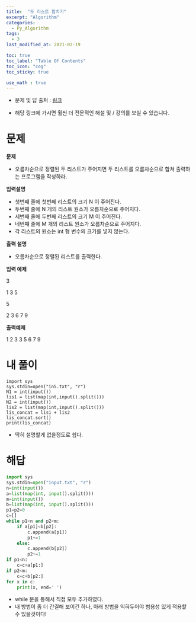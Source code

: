 ```yaml
---
title:  "두 리스트 합치기"
excerpt: "Algorithm"
categories:
  - Py_Algorithm
tags:
  - 3
last_modified_at: 2021-02-19

toc: true
toc_label: "Table Of Contents"
toc_icon: "cog"
toc_sticky: true

use_math : true
---
```


- 문제 및 답 출처 : [링크](https://www.inflearn.com/course/%ED%8C%8C%EC%9D%B4%EC%8D%AC-%EC%95%8C%EA%B3%A0%EB%A6%AC%EC%A6%98-%EB%AC%B8%EC%A0%9C%ED%92%80%EC%9D%B4-%EC%BD%94%EB%94%A9%ED%85%8C%EC%8A%A4%ED%8A%B8/dashboard)

- 해당 링크에 가시면 훨씬 더 전문적인 해설 및 / 강의를 보실 수 있습니다. 

# 문제

**문제**  

- 오름차순으로 정렬된 두 리스트가 주어지면 두 리스트를 오름차순으로 합쳐 출력하는 프로그램을 작성하라.

**입력설명**

- 첫번째 줄에 첫번째 리스트의 크기 N 이 주어진다.
- 두번째 줄에 N 개의 리스트 원소가 오름차순으로 주어지다.
- 세번째 줄에 두번째 리스트의 크기 M 이 주어진다.
- 네번쨰 줄에 M 개의 리스트 원소가 오름차순으로 주어지다.
- 각 리스트의 원소는 int 형 변수의 크기를 넣지 않는다.

**출력 설명**

- 오름차순으로 정렬된 리스트를 출력한다.

**입력 예제**

3

1 3 5 

5

2 3 6 7 9

**출력예제**

1 2 3 3 5 6 7 9



# 내 풀이

```
import sys
sys.stdin=open("in5.txt", "r")
N1 = int(input())
lis1 = list(map(int,input().split()))
N2 = int(input())
lis2 = list(map(int,input().split()))
lis_concat = lis1 + lis2
lis_concat.sort()
print(lis_concat)
```

- 딱히 설명할게 없을정도로 쉽다.

# 해답

```python
import sys
sys.stdin=open("input.txt", "r")
n=int(input())
a=list(map(int, input().split()))
m=int(input())
b=list(map(int, input().split()))
p1=p2=0
c=[]
while p1<n and p2<m:
    if a[p1]<b[p2]:
        c.append(a[p1])
        p1+=1
    else:
        c.append(b[p2])
        p2+=1
if p1<n:
    c=c+a[p1:]
if p2<m:
    c=c+b[p2:]
for x in c:
    print(x, end=' ')
```

- while 문을 통해서 직접 모두 추가하였다.
- 내 방법이 좀 더 간결해 보이긴 하나, 아래 방법을 익혀두어야 범용성 있게 적용할 수 있을것이다!